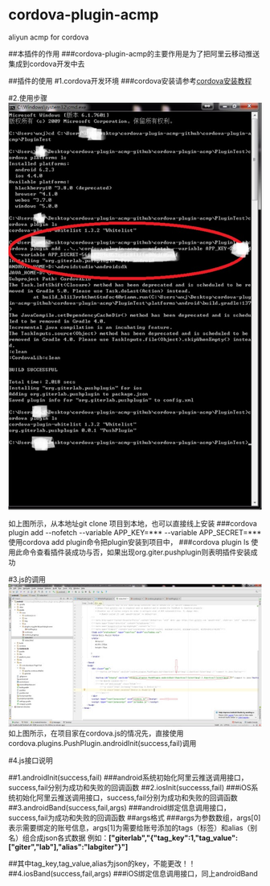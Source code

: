 # cordova-plugin-acmp
aliyun acmp for cordova


##本插件的作用
###cordova-plugin-acmp的主要作用是为了把阿里云移动推送集成到cordova开发中去


##插件的使用
#1.cordova开发环境
###cordova安装请参考[cordova安装教程](http://cordova.axuer.com)

#2.使用步骤
![插件的安装步骤](./lALPACOG84RcEhnNBDLNAp0_669_1074.png_620x10000q90g.jpg)

如上图所示，从本地址git clone 项目到本地，也可以直接线上安装
###cordova plugin add <path> --nofetch --variable APP_KEY=*** --variable APP_SECRET=***
使用cordova add plugin命令把plugin安装到项目中，
###cordova plugin ls
使用此命令查看插件装成功与否，如果出现org.giter.pushplugin则表明插件安装成功

#3.js的调用
![插件的使用](./lALPACOG84RccsbNBDjNB4A_1920_1080.png_620x10000q90g.jpg)
如上图所示，在项目家在cordova.js的情况先，直接使用cordova.plugins.PushPlugin.androidInit(success,fail)调用


#4.js接口说明

##1.androidInit(success,fail)
###android系统初始化阿里云推送调用接口，success,fail分别为成功和失败的回调函数
##2.iosInit(successs,fail)
###iOS系统初始化阿里云推送调用接口，success,fail分别为成功和失败的回调函数
##3.androidBand(success,fail,args)
###android绑定信息调用接口，success,fail为成功和失败的回调函数
##args格式
###args为参数数组，args[0]表示需要绑定的账号信息，args[1]为需要给账号添加的tags（标签）和alias（别名）组合成json各式数据
例如：**["giterlab","{\"tag_key\":1,\"tag_value\":[\"giter\",\"lab\"],\"alias":\"labgiter\"}"]**

##其中tag_key,tag_value,alias为json的key，不能更改！！
##4.iosBand(success,fail,args)
###iOS绑定信息调用接口，同上androidBand